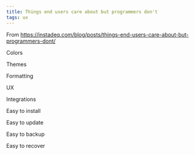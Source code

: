 ```yaml
---
title: Things end users care about but programmers don't
tags: ux
---
```


From <https://instadeq.com/blog/posts/things-end-users-care-about-but-programmers-dont/>

Colors

Themes

Formatting

UX

Integrations

Easy to install

Easy to update

Easy to backup

Easy to recover

